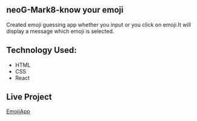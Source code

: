 ## neoG-Mark8-know your emoji   
Created emoji guessing app whether you input or you click on emoji.It will display a message which emoji is selected.

## Technology Used:
* HTML
* CSS
* React


## Live Project
[EmojiApp](https://k2nvc7.csb.app/)